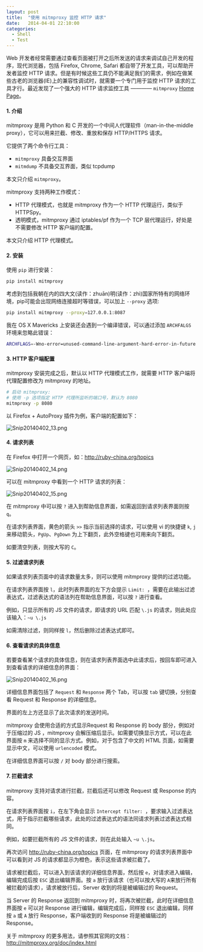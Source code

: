 ```yaml
---
layout: post
title:  "使用 mitmproxy 监控 HTTP 请求"
date:   2014-04-01 22:10:00
categories: 
  - Shell
  - Test
---
```


Web 开发者经常需要通过查看页面被打开之后所发送的请求来调试自己开发的程序，现代浏览器，包括 Firefox, Chrome, Safari 都自带了开发工具，可以帮助开发者监控 HTTP 请求。但是有时候这些工具仍不能满足我们的需求，例如在做某些古老的浏览器(IE)上的兼容性调试时，就需要一个专门用于监控 HTTP 请求的工具才行。最近发现了一个强大的 HTTP 请求监控工具 ———— `mitmproxy`    [Home Page](http://mitmproxy.org/index.html)。

#### 1. 介绍

mitmproxy 是用 Python 和 C 开发的一个中间人代理软件（man-in-the-middle proxy），它可以用来拦截、修改、重放和保存 HTTP/HTTPS 请求。

它提供了两个命令行工具：

+ `mitmproxy` 具备交互界面
+ `mitmdump` 不具备交互界面，类似 tcpdump

本文只介绍 `mitmproxy`。

mitmproxy 支持两种工作模式：

+ HTTP 代理模式，也就是 mitmproxy 作为一个 HTTP 代理运行，类似于 HTTPSpy。
+ 透明模式，mitmproxy 通过 iptables/pf 作为一个 TCP 层代理运行，好处是不需要修改 HTTP 客户端的配置。

本文只介绍 HTTP 代理模式。

#### 2. 安装

使用 `pip` 进行安装：

```sh
pip install mitmproxy
```

考虑到包括我朝在内的四大文(读作：zhuān)明(读作：zhì)国家所特有的网络环境，pip可能会出现网络连接超时等错误，可以加上 `--proxy` 选项:

```sh
pip install mitmproxy --proxy=127.0.0.1:8087
```

我在 OS X Mavericks 上安装还会遇到一个编译错误，可以通过添加 `ARCHFALGS` 环境来忽略此错误：

```sh
ARCHFLAGS=-Wno-error=unused-command-line-argument-hard-error-in-future pip install mitmproxy --proxy=127.0.0.1:8087
```

#### 3. HTTP 客户端配置

mitmproxy 安装完成之后，默认以 HTTP 代理模式工作，就需要 HTTP 客户端将代理配置修改为 mitmproxy 的地址。

```sh
# 启动 mitmproxy:
# 使用 -p 选项指定 HTTP 代理所监听的端口号，默认为 8080
mitmproxy -p 8080
```

以 Firefox + AutoProxy 插件为例，客户端的配置如下：

![Snip20140402_13.png](/assets/images/2014-04-01-use-mitmproxy-to-monitor-http-requests/1.png)


#### 4. 请求列表

在 Firefox 中打开一个网页，如：http://ruby-china.org/topics

![Snip20140402_14.png](/assets/images/2014-04-01-use-mitmproxy-to-monitor-http-requests/2.png)

可以在 mitmproxy 中看到一个 HTTP 请求的列表：

![Snip20140402_15.png](/assets/images/2014-04-01-use-mitmproxy-to-monitor-http-requests/3.png)

在 mitmproxy 中可以按 `?` 进入到帮助信息界面，如需返回到请求列表界面则按 `q`。

在请求列表界面，黄色的箭头 `>>` 指示当前选择的请求，可以使用 vi 的快捷键 `k`, `j` 来移动箭头，`PgUp`、`PgDown` 为上下翻页，此外空格键也可用来向下翻页。

如要清空列表，则按大写的 `C`。

#### 5. 过滤请求列表

如果请求列表页面中的请求数量太多，则可以使用 mitmproxy 提供的过滤功能。

在请求列表界面按 `l`，此时列表界面的左下方会提示 `Limit: `，需要在此输出过滤表达式，过滤表达式的语法列在帮助信息界面，可以按 `?` 进行查看。

例如，只显示所有的 JS 文件的请求，即请求的 URL 匹配 `\.js` 的请求，则此处应该输入：`~u \.js`

如需清除过滤，则同样按 `l`，然后删除过滤表达式即可。

#### 6. 查看请求的具体信息

若要查看某个请求的具体信息，则在请求列表界面选中此请求后，按回车即可进入到查看请求的详细信息的界面：

![Snip20140402_16.png](/assets/images/2014-04-01-use-mitmproxy-to-monitor-http-requests/4.png)

详细信息界面包括了 `Request` 和 `Response` 两个 Tab，可以按 `tab` 键切换，分别查看 Request 和 Response 的详细信息。

界面的左上方还显示了此次请求的发送时间。

mitmproxy 会使用合适的方式显示Request 和 Response 的 body 部分，例如对于压缩过的 JS ，mitmproxy 会解压缩后显示。如需要切换显示方式，可以在此界面按 `m` 来选择不同的显示方式。例如，对于包含了中文的 HTML 页面，如需要显示中文，可以使用 `urlencoded` 模式。

在详细信息界面可以按 `/` 对 body 部分进行搜索。

#### 7. 拦截请求

mitmproxy 支持对请求进行拦截，拦截后还可以修改 Request 或 Response 的内容。

在请求列表界面按 `i`，在左下角会显示 `Intercept filter: `，要求输入过滤表达式，用于指示拦截哪些请求，此处的过滤表达式的语法同请求列表过滤表达式相同。

例如，如要拦截所有的 JS 文件的请求，则在此处输入 `~u \.js`。

再次访问 http://ruby-china.org/topics 页面，在 mitmproxy 的请求列表界面中可以看到对 JS 的请求都显示为橙色，表示这些请求被拦截了。

请求被拦截后，可以进入到该请求的详细信息界面，然后按 `e`，对请求进入编辑，编辑完成后按 `ESC` 退出编辑界面。按 `a` 放行该请求（也可以按大写的 `A`来放行所有被拦截的请求），请求被放行后，Server 收到的将是被编辑过的 Request。

当 Server 的 Response 返回到 mitmproxy 时，将再次被拦截，此时在详细信息界面按 `e` 可以对 Response 进行编辑，编辑完成后，同样按 `ESC` 退出编辑，同样按 `a` 或 `A` 放行 Response，客户端收到的 Response 将是被编辑过的 Response。

关于 mitmproxy 的更多用法，请参照其官网的文档：http://mitmproxy.org/doc/index.html